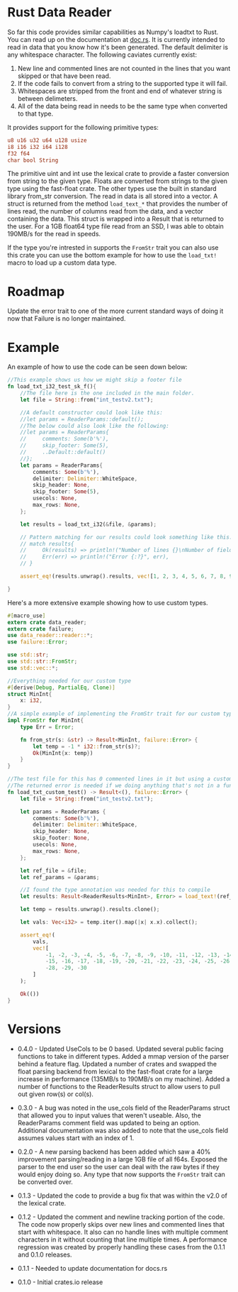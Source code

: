 # Rust Data Reader

So far this code provides similar capabilities as Numpy's loadtxt to Rust. You can read up on the documentation at [doc.rs](https://docs.rs/data_reader/). It is currently intended to read in data that you know how it's been generated. The default delimiter is any whitespace character. The following caviates currently exist:

1.  New line and commented lines are not counted in the lines that you want skipped or that have been read.
2.  If the code fails to convert from a string to the supported type it will fail.
3.  Whitespaces are stripped from the front and end of whatever string is between delimeters.
4.  All of the data being read in needs to be the same type when converted to that type. 

It provides support for the following primitive types:

```Rust
u8 u16 u32 u64 u128 usize
i8 i16 i32 i64 i128
f32 f64
char bool String
```

The primitive uint and int use the lexical crate to provide a faster conversion from string to the given type. Floats are converted from strings to the given type using the fast-float crate. The other types use the built in standard library from_str conversion. The read in data is all stored into a vector. A struct is returned from the method ```load_text_*``` that provides the number of lines read, the number of columns read from the data, and a vector containing the data. This struct is wrapped into a Result that is returned to the user. For a 1GB float64 type file read from an SSD, I was able to obtain 190MB/s for the read in speeds.

If the type you're intrested in supports the ```FromStr``` trait you can also use this crate you can use the bottom example for how to use the ```load_txt!``` macro to load up a custom data type.

# Roadmap
Update the error trait to one of the more current standard ways of doing it now that Failure is no longer maintained.

# Example
An example of how to use the code can be seen down below:

```Rust
//This example shows us how we might skip a footer file
fn load_txt_i32_test_sk_f(){
    //The file here is the one included in the main folder.
    let file = String::from("int_testv2.txt");

    //A default constructor could look like this:
    //let params = ReaderParams::default();
    //The below could also look like the following:
    //let params = ReaderParams{
    //     comments: Some(b'%'),
    //     skip_footer: Some(5),
    //     ..Default::default()
    //};
    let params = ReaderParams{
        comments: Some(b'%'),
        delimiter: Delimiter::WhiteSpace,
        skip_header: None,
        skip_footer: Some(5),
        usecols: None,
        max_rows: None,
    };

    let results = load_txt_i32(&file, &params);

    // Pattern matching for our results could look something like this.
    // match results{
    //     Ok(results) => println!("Number of lines {}\nNumber of fields {}\nResults {:?}",results.num_lines, results.num_fields, results.results),
    //     Err(err) => println!("Error {:?}", err),
    // }

    assert_eq!(results.unwrap().results, vec![1, 2, 3, 4, 5, 6, 7, 8, 9, 10, 11, 12, 13, 14, 15]);

}
```

Here's a more extensive example showing how to use custom types.

```Rust
#[macro_use]
extern crate data_reader;
extern crate failure;
use data_reader::reader::*;
use failure::Error;

use std::str;
use std::str::FromStr;
use std::vec::*;

//Everything needed for our custom type
#[derive(Debug, PartialEq, Clone)]
struct MinInt{
    x: i32,
}
//A simple example of implementing the FromStr trait for our custom type
impl FromStr for MinInt{
    type Err = Error;

    fn from_str(s: &str) -> Result<MinInt, failure::Error> {
        let temp = -1 * i32::from_str(s)?;
        Ok(MinInt{x: temp})
    }
}

//The test file for this has 0 commented lines in it but using a custom type
//The returned error is needed if we doing anything that's not in a function
fn load_txt_custom_test() -> Result<(), failure::Error> {
    let file = String::from("int_testv2.txt");

    let params = ReaderParams {
        comments: Some(b'%'),
        delimiter: Delimiter::WhiteSpace,
        skip_header: None,
        skip_footer: None,
        usecols: None,
        max_rows: None,
    };

    let ref_file = &file;
    let ref_params = &params;

    //I found the type annotation was needed for this to compile
    let results: Result<ReaderResults<MinInt>, Error> = load_text!(ref_file, ref_params, MinInt);

    let temp = results.unwrap().results.clone();

    let vals: Vec<i32> = temp.iter().map(|x| x.x).collect();

    assert_eq!(
        vals,
        vec![
            -1, -2, -3, -4, -5, -6, -7, -8, -9, -10, -11, -12, -13, -14,
            -15, -16, -17, -18, -19, -20, -21, -22, -23, -24, -25, -26, -27,
            -28, -29, -30
        ]
    );

    Ok(())
}

```

# Versions
* 0.4.0 - Updated UseCols to be 0 based. Updated several public facing functions to take in different types. Added a mmap version of the parser behind a feature flag. Updated a number of crates and swapped the float parsing backend from lexical to the fast-float crate for a large increase in performance (135MB/s to 190MB/s on my machine). Added a number of functions to the ReaderResults struct to allow users to pull out given row(s) or col(s).

* 0.3.0 - A bug was noted in the use_cols field of the ReaderParams struct that allowed you to input values that weren't useable. Also, the ReaderParams comment field was updated to being an option. Additional documentation was also added to note that the use_cols field assumes values start with an index of 1.
* 0.2.0 - A new parsing backend has been added which saw a 40% improvement parsing/reading in a large 1GB file of all f64s. Exposed the parser to the end user so the user can deal with the raw bytes if they would enjoy doing so. Any type that now supports the ```FromStr``` trait can be converted over.  

* 0.1.3 - Updated the code to provide a bug fix that was within the v2.0 of the lexical crate.

* 0.1.2 - Updated the comment and newline tracking portion of the code. The code now properly skips over new lines and commented lines that start with whitespace. It also can no handle lines with multiple comment characters in it without counting that line multiple times. A performance regression was created by properly handling these cases from the 0.1.1 and 0.1.0 releases.

* 0.1.1 - Needed to update documentation for docs.rs

* 0.1.0 - Initial crates.io release